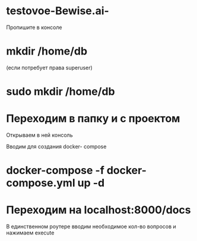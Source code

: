 # testovoe-Bewise.ai-

Пропишите в консоле 
# mkdir /home/db
(если потребует права superuser)
# sudo mkdir /home/db

# Переходим в папку и с проектом 
Открываем в ней консоль

Вводим для создания docker- compose
# docker-compose -f docker-compose.yml up -d

# Переходим на localhost:8000/docs
В единственном роутере вводим необходимое кол-во вопросов и нажимаем execute 



